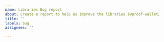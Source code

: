 ```yaml
---
name: Libraries Bug report
about: Create a report to help us improve the libraries (@proof-wallet/*)
title: ''
labels: bug
assignees: ''

---
```



